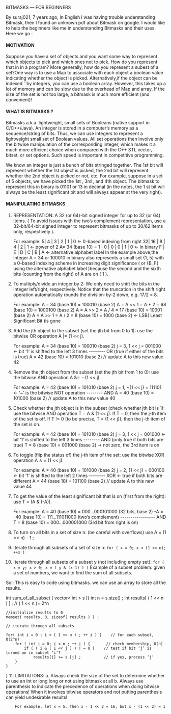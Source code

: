 BITMASKS — FOR BEGINNERS

By suraj021, 7 years ago, In English
I was having trouble understanding Bitmask, then I found an unknown pdf about Bitmask on google. I would like to help the beginners like me in understanding Bitmasks and their uses. Here we go :

#### MOTIVATION

Suppose you have a set of objects and you want some way to represent which objects to pick and which ones not to
pick. How do you represent that in in a program? More generally, how do you represent a subest of a set?One way is to use a Map to associate with each object a boolean value indicating whether the object is picked. Alternatively,if the object can be indexed ``by integers, you can use a boolean array. However, this takes up a lot of memory and can be slow due to the overhead of Map and array. If the size of the set is not too large, a bitmask is much more efficient (and convenient)!

#### WHAT IS BITMASKS ?

Bitmasks a.k.a. lightweight, small sets of Booleans (native support in C/C++/Java). An integer is stored in a computer’s memory as a sequence/string of bits. Thus, we can use integers to represent a lightweight small set of Boolean values. All set operations then involve only the bitwise manipulation of the corresponding integer, which makes it a much more efficient choice when compared with the C++ STL vector, bitset, or set options. Such speed is important in competitive programming.

We know an integer is just a bunch of bits stringed together. The 1st bit will represent whether the 1st object is picked, the 2nd bit will represent whether the 2nd object is picked or not, etc. For example, suppose in a set of 5 objects, we have picked the 1st , 3rd , and 4th object. The bitmask to represent this in binary is 01101 or 13 in decimal (in the notes, the 1 st bit will always be the least significant bit and will always appear at the very right).

#### MANIPULATING BITMASKS

1. REPRESENTATION: A 32 (or 64)-bit signed integer for up to 32 (or 64) items. ( To avoid issues with the 
    two’s complement representation, use a 32-bit/64-bit signed integer to represent bitmasks of up to
    30/62 items only, respectively ).

    For example:                          5| 4  | 3 | 2 | 1 | 0   <- 0-based indexing from right
                                         32| 16 | 8 | 4 | 2 | 1   <- power of 2
                     A= 34 (base 10) =   1 | 0  | 0 | 0 | 1 | 0   <- in binary
                                         F | E  | D | C | B | A   <- alternative alphabet label
   In the example above,the integer A = 34 or 100010 in binary also represents a small set {1, 5} with a
   0-based indexing scheme in increasing digit significance ( or {B, F} using the alternative alphabet
   label )because the second and the sixth bits (counting from the right) of A are on ( 1 ).

 2. To multiply/divide an integer by 2: 
                                    We only need to shift the bits in the integer left/right, respectively.
    Notice that the truncation in the shift right operation automatically rounds the division-by-2 down,
    e.g. 17/2  = 8.

    For example:         A = 34 (base 10)                  = 100010 (base 2)
                         A = A << 1 = A * 2 = 68 (base 10) = 1000100 (base 2)
                         A = A >> 2 = A / 4 = 17 (base 10) = 10001 (base 2)
                         A = A >> 1 = A / 2 = 8 (base 10) = 1000 (base 2) <- LSB( Least Significant Bit )is gone

 3. Add the jth object to the subset (set the jth bit from 0 to 1):
     use the bitwise OR operation A |= (1 << j).

     For example:     A = 34 (base 10) = 100010 (base 2)
                      j = 3, 1 << j    = 001000 <- bit ‘1’ is shifted to the left 3 times
                                        -------- OR (true if either of the bits is true)
                      A = 42 (base 10) = 101010 (base 2) // update A to this new value 42

4. Remove the jth object from the subset (set the jth bit from 1 to 0):
     use the bitwise AND operation A &= ∼(1 << j).

     For example:         A = 42 (base 10) = 101010 (base 2)
                          j = 1, ~(1 << j) = 111101 <- ‘~’ is the bitwise NOT operation
                                             -------- AND
                          A = 40 (base 10) = 101000 (base 2) // update A to this new value 40

5. Check whether the jth object is in the subset (check whether jth bit is 1):
   use the bitwise AND operation T = A & (1 << j).
   If T = 0, then the j-th item of the set is off.
   If T != 0 (to be precise, T = (1 << j)), then the j-th item of the set is on.

   For example:    A = 42 (base 10) = 101010 (base 2)
                   j = 3, 1 << j    = 001000 <- bit ‘1’ is shifted to the left 3 times
                                     -------- AND (only true if both bits are true)
                   T = 8 (base 10)  = 001000 (base 2) -> not zero, the 3rd item is on

6. To toggle (flip the status of) the j-th item of the set:
   use the bitwise XOR operation A ∧ = (1 << j).

   For example:       A = 40 (base 10) = 101000 (base 2)
                      j = 2, (1 << j)  = 000100 <- bit ‘1’ is shifted to the left 2 times
                                        -------- XOR <- true if both bits are different
                      A = 44 (base 10) = 101100 (base 2) // update A to this new value 44

7. To get the value of the least significant bit that is on (first from the right):
   use T = (A & (-A)).

   For example:     A =  40 (base 10) = 000...000101000 (32 bits, base 2)
                   -A = -40 (base 10) = 111...111011000 (two’s complement)
                                       ----------------- AND
                    T =   8 (base 10) = 000...000001000 (3rd bit from right is on)

8. To turn on all bits in a set of size n: (be careful with overflows)
   use A = (1 << n) - 1 ;

9. Iterate through all subsets of a set of size n:
           `for ( x = 0; x < (1 << n); ++x )`  

10. Iterate through all subsets of a subset y (not including empty set):
           `for ( x = y; x > 0; x = ( y & (x-1) ) )`
Example of a subset problem: given a set of numbers, we want to find the sum of all subsets.

Sol: This is easy to code using bitmasks. we can use an array to store all the results.

int sum_of_all_subset ( vector< int > s ){
    int n = s.size() ;
    int results[ ( 1 << n ) ] ;     // ( 1 << n )= 2^n

    //initialize results to 0
    memset( results, 0, sizeof( results ) ) ;

    // iterate through all subsets
 
    for( int i = 0 ; i < ( 1 << n ) ; ++ i ) {    // for each subset, O(2^n)
        for ( int j = 0; j < n ; ++ j ) {       // check membership, O(n)
            if ( ( i & ( 1 << j ) ) ! = 0 )    // test if bit ‘j’ is turned on in subset ‘i’?
                results[i] += s [j] ;          // if yes, process ‘j’
        }
    }
}
11. LIMITATIONS:
     a. Always check the size of the set to determine whether to use an int or long long or not using bitmask at all
     b. Always use parenthesis to indicate the precedence of operations when doing bitwise operations!
        When it involves bitwise operators and not putting parenthesis can yield undesirable results!

        For example, let x = 5. Then x - 1 << 2 = 16, but x - (1 << 2) = 1
